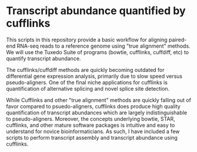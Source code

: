 # Transcript abundance quantified by cufflinks

This scripts in this repository provide a basic workflow for aligning paired-end RNA-seq reads to a reference genome using "true alignment" methods. We will use the Tuxedo Suite of programs (bowtie, cufflinks, cuffdiff, etc) to quantify transcript abundance.

The cufflinks/cuffdiff methods are quickly becoming outdated for differential gene expression analysis, primarily due to slow speed versus pseudo-aligners. One of the final niche applications for cufflinks is quantification of alternative splicing and novel splice site detection.

While Cufflinks and other "true alignment" methods are quickly falling out of favor compared to psuedo-aligners, cufflinks does produce high quality quantification of transcript abundances which are largely indistinguishable to pseudo-aligners. Moreover, the concepts underlying bowtie, STAR, cufflinks, and other mature software packages is intuitive and easy to understand for novice bioinformaticians. As such, I have included a few scripts to perform transcript assembly and transcript abundance using cufflinks.
